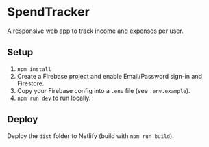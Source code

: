 # SpendTracker

A responsive web app to track income and expenses per user.

## Setup

1. `npm install`
2. Create a Firebase project and enable Email/Password sign-in and Firestore.
3. Copy your Firebase config into a `.env` file (see `.env.example`).
4. `npm run dev` to run locally.

## Deploy

Deploy the `dist` folder to Netlify (build with `npm run build`).
